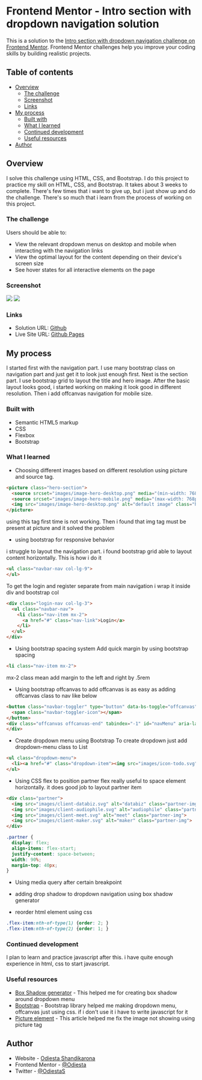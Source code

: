 # Frontend Mentor - Intro section with dropdown navigation solution

This is a solution to the [Intro section with dropdown navigation challenge on Frontend Mentor](https://www.frontendmentor.io/challenges/intro-section-with-dropdown-navigation-ryaPetHE5). Frontend Mentor challenges help you improve your coding skills by building realistic projects.

## Table of contents

- [Overview](#overview)
  - [The challenge](#the-challenge)
  - [Screenshot](#screenshot)
  - [Links](#links)
- [My process](#my-process)
  - [Built with](#built-with)
  - [What I learned](#what-i-learned)
  - [Continued development](#continued-development)
  - [Useful resources](#useful-resources)
- [Author](#author)

## Overview
I solve this challenge using HTML, CSS, and Bootstrap. I do this project to practice my skill on HTML, CSS, and Bootstrap. It takes about 3 weeks to complete. There's few times that i want to give up, but i just show up and do the challenge. There's so much that i learn from the process of working on this project.

### The challenge

Users should be able to:

- View the relevant dropdown menus on desktop and mobile when interacting with the navigation links
- View the optimal layout for the content depending on their device's screen size
- See hover states for all interactive elements on the page

### Screenshot

![](./intro-section-screenshot.png)
![](./mobile-intro-section.png)

### Links

- Solution URL: [Github](https://github.com/Odiesta/intro-section-with-dropdown-navigation-main)
- Live Site URL: [Github Pages](https://github.com/Odiesta/intro-section-with-dropdown-navigation-main)

## My process
I started first with the navigation part. I use many bootstrap class on navigation part and just get it to look just enough first. Next is the section part. I use bootstrap grid to layout the title and hero image. After the basic layout looks good, i started working on making it look good in different resolution. Then i add offcanvas navigation for mobile size.

### Built with

- Semantic HTML5 markup
- CSS
- Flexbox
- Bootstrap

### What I learned

- Choosing different images based on different resolution using picture and source tag.

```html
<picture class="hero-section">
  <source srcset="images/image-hero-desktop.png" media="(min-width: 768px)" class="hero-img">
  <source srcset="images/image-hero-mobile.png" media="(max-width: 768px)">
  <img src="images/image-hero-desktop.png" alt="default image" class="hero-img">
</picture>
```
using this tag first time is not working. Then i found that img tag must be present at picture and it solved the problem

- using bootstrap for responsive behavior

i struggle to layout the navigation part. i found bootstrap grid able to layout content horizontally. This is how i do it

```html
<ul class="navbar-nav col-lg-9">
</ul>
```
To get the login and register separate from main navigation i wrap it inside div and bootstrap col

```html
<div class="login-nav col-lg-3">
  <ul class="navbar-nav">
    <li class="nav-item mx-2">
      <a href="#" class="nav-link">Login</a>
    </li>
  </ul>
</div>
```

- Using bootstrap spacing system
Add quick margin by using bootstrap spacing

```html
<li class="nav-item mx-2">
```
mx-2 class mean add margin to the left and right by .5rem

- Using bootstrap offcanvas
to add offcanvas is as easy as adding offcanvas class to nav like below

```html
<button class="navbar-toggler" type="button" data-bs-toggle="offcanvas" data-bs-target="#navMenu" aria-controls="offcanvasNavbar" aria-expanded="false" aria-label="Offcanvas Navigation">
  <span class="navbar-toggler-icon"></span>
</button>
<div class="offcanvas offcanvas-end" tabindex="-1" id="navMenu" aria-labelledby="offcanvasNavbarLabel">
</div>
```

- Create dropdown menu using Bootstrap
To create dropdown just add dropdown-menu class to List

```html
<ul class="dropdown-menu">
  <li><a href="#" class="dropdown-item"><img src="images/icon-todo.svg" alt="todo-img" class="me-3">Todo List</a></li>
</ul>
```

- Using CSS flex to position partner
flex really useful to space element horizontally. it does good job to layout partner item

```html
<div class="partner">
  <img src="images/client-databiz.svg" alt="databiz" class="partner-img">
  <img src="images/client-audiophile.svg" alt="audiophile" class="partner-img">
  <img src="images/client-meet.svg" alt="meet" class="partner-img">
  <img src="images/client-maker.svg" alt="maker" class="partner-img">
</div>
```

```css
.partner {
  display: flex;
  align-items: flex-start;
  justify-content: space-between;
  width: 90%;
  margin-top: 40px;
}
```

- Using media query after certain breakpoint

- adding drop shadow to dropdown navigation using box shadow generator

- reorder html element  using css
```css
.flex-item:nth-of-type(1) {order: 2; }
.flex-item:nth-of-type(2) {order: 1; }
```

### Continued development

I plan to learn and practice javascript after this. i have quite enough experience in html, css to start javascript.

### Useful resources

- [Box Shadow generator](https://cssgenerator.org/box-shadow-css-generator.html) - This helped me for creating box shadow around dropdown menu
- [Bootstrap](https://getbootstrap.com/docs/5.2/getting-started/introduction/) - Bootstrap library helped me making dropdown menu, offcanvas just using css. if i don't use it i have to write javascript for it
- [Picture element](https://web.dev/learn/design/picture-element/) - This article helped me fix the image not showing using picture tag

## Author

- Website - [Odiesta Shandikarona](https://github.com/Odiesta)
- Frontend Mentor - [@Odiesta](https://www.frontendmentor.io/profile/Odiesta)
- Twitter - [@OdiestaS](https://twitter.com/OdiestaS)
